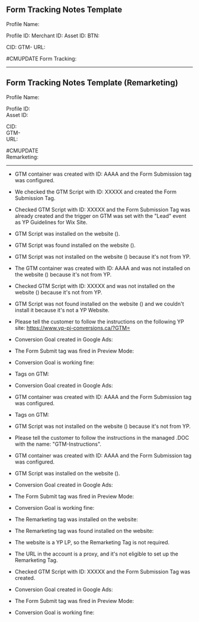 ## Form Tracking Notes Template

Profile Name: 

Profile ID: 
Merchant ID: 
Asset ID: 
BTN: 

CID: 
GTM-
URL: 

#CMUPDATE
Form Tracking: 

---

## Form Tracking Notes Template (Remarketing)

Profile Name:  

Profile ID:  
Asset ID:  

CID:  
GTM-  
URL:  

#CMUPDATE  
Remarketing:  

---

- GTM container was created with ID: AAAA and the Form Submission tag was configured.

- We checked the GTM Script with ID: XXXXX and created the Form Submission Tag.

- Checked GTM Script with ID: XXXXX and the Form Submission Tag was already created and the trigger on GTM was set with the "Lead" event as YP Guidelines for Wix Site.

- GTM Script was installed on the website ().

- GTM Script was found installed on the website ().

- GTM Script was not installed on the website () because it's not from YP.

- The GTM container was created with ID: AAAA and was not installed on the website () because it's not from YP.

- Checked GTM Script with ID: XXXXX and was not installed on the website () because it's not from YP.

- GTM Script was not found installed on the website () and we couldn't install it because it's not a YP Website.

- Please tell the customer to follow the instructions on the following YP site: https://www.yp-pj-conversions.ca/?GTM=

- Conversion Goal created in Google Ads: 

- The Form Submit tag was fired in Preview Mode: 

- Conversion Goal is working fine: 

- Tags on GTM: 

- Conversion Goal created in Google Ads: 

- GTM container was created with ID: AAAA and the Form Submission tag was configured.

- Tags on GTM: 

- GTM Script was not installed on the website () because it's not from YP.

- Please tell the customer to follow the instructions in the managed .DOC with the name: "GTM-Instructions".

- GTM container was created with ID: AAAA and the Form Submission tag was configured.

- GTM Script was installed on the website ().

- Conversion Goal created in Google Ads: 

- The Form Submit tag was fired in Preview Mode: 

- Conversion Goal is working fine: 

- The Remarketing tag was installed on the website: 

- The Remarketing tag was found installed on the website: 

- The website is a YP LP, so the Remarketing Tag is not required.

- The URL in the account is a proxy, and it's not eligible to set up the Remarketing Tag.

- Checked GTM Script with ID: XXXXX and the Form Submission Tag was created.  

- Conversion Goal created in Google Ads:  

- The Form Submit tag was fired in Preview Mode:  

- Conversion Goal is working fine:
